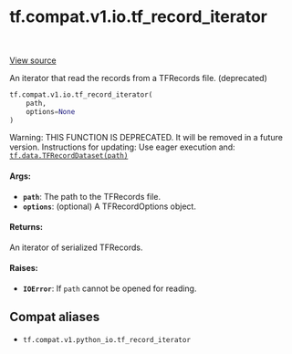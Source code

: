 <div itemscope itemtype="http://developers.google.com/ReferenceObject">
<meta itemprop="name" content="tf.compat.v1.io.tf_record_iterator" />
<meta itemprop="path" content="Stable" />
</div>

# tf.compat.v1.io.tf_record_iterator

<!-- Insert buttons and diff -->

<table class="tfo-notebook-buttons tfo-api" align="left">
</table>

<a target="_blank" href="/code/stable/tensorflow/python/lib/io/tf_record.py">View source</a>



An iterator that read the records from a TFRecords file. (deprecated)

``` python
tf.compat.v1.io.tf_record_iterator(
    path,
    options=None
)
```



<!-- Placeholder for "Used in" -->

Warning: THIS FUNCTION IS DEPRECATED. It will be removed in a future version.
Instructions for updating:
Use eager execution and: 
<a href="../../../../tf/data/TFRecordDataset.md"><code>tf.data.TFRecordDataset(path)</code></a>

#### Args:


* <b>`path`</b>: The path to the TFRecords file.
* <b>`options`</b>: (optional) A TFRecordOptions object.


#### Returns:

An iterator of serialized TFRecords.



#### Raises:


* <b>`IOError`</b>: If `path` cannot be opened for reading.

## Compat aliases

* `tf.compat.v1.python_io.tf_record_iterator`

